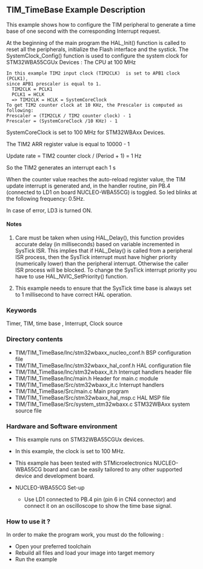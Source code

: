 ## <b>TIM_TimeBase Example Description</b>

This example shows how to configure the TIM peripheral to generate a time base of 
one second with the corresponding Interrupt request.

At the beginning of the main program the HAL_Init() function is called to reset 
all the peripherals, initialize the Flash interface and the systick.
The SystemClock_Config() function is used to configure the system clock for STM32WBA55CGUx Devices :
The CPU at 100 MHz 

    In this example TIM2 input clock (TIM2CLK)  is set to APB1 clock (PCLK1),
    since APB1 prescaler is equal to 1.
      TIM2CLK = PCLK1
      PCLK1 = HCLK
      => TIM2CLK = HCLK = SystemCoreClock
    To get TIM2 counter clock at 10 KHz, the Prescaler is computed as following:
    Prescaler = (TIM2CLK / TIM2 counter clock) - 1
    Prescaler = (SystemCoreClock /10 KHz) - 1

SystemCoreClock is set to 100 MHz for STM32WBAxx Devices.

The TIM2 ARR register value is equal to 10000 - 1

Update rate = TIM2 counter clock / (Period + 1) = 1 Hz

So the TIM2 generates an interrupt each 1 s

When the counter value reaches the auto-reload register value, the TIM update 
interrupt is generated and, in the handler routine, pin PB.4 (connected to LD1 on board NUCLEO-WBA55CG)
is toggled. So led blinks at the following frequency: 0.5Hz.

In case of error, LD3 is turned ON.

#### <b>Notes</b>

 1. Care must be taken when using HAL_Delay(), this function provides accurate delay (in milliseconds)
    based on variable incremented in SysTick ISR. This implies that if HAL_Delay() is called from
    a peripheral ISR process, then the SysTick interrupt must have higher priority (numerically lower)
    than the peripheral interrupt. Otherwise the caller ISR process will be blocked.
    To change the SysTick interrupt priority you have to use HAL_NVIC_SetPriority() function.

 2. This example needs to ensure that the SysTick time base is always set to 1 millisecond
    to have correct HAL operation.

### <b>Keywords</b>

Timer, TIM, time base , Interrupt, Clock source

### <b>Directory contents</b>

  - TIM/TIM_TimeBase/Inc/stm32wbaxx_nucleo_conf.h   BSP configuration file
  - TIM/TIM_TimeBase/Inc/stm32wbaxx_hal_conf.h    	HAL configuration file
  - TIM/TIM_TimeBase/Inc/stm32wbaxx_it.h          	Interrupt handlers header file
  - TIM/TIM_TimeBase/Inc/main.h                  	Header for main.c module  
  - TIM/TIM_TimeBase/Src/stm32wbaxx_it.c          	Interrupt handlers
  - TIM/TIM_TimeBase/Src/main.c                  	Main program
  - TIM/TIM_TimeBase/Src/stm32wbaxx_hal_msp.c     	HAL MSP file
  - TIM/TIM_TimeBase/Src/system_stm32wbaxx.c      	STM32WBAxx system source file


### <b>Hardware and Software environment</b>

  - This example runs on STM32WBA55CGUx devices.
  - In this example, the clock is set to 100 MHz.
    
  - This example has been tested with STMicroelectronics NUCLEO-WBA55CG
    board and can be easily tailored to any other supported device
    and development board.      

  - NUCLEO-WBA55CG Set-up
    - Use LD1 connected to PB.4 pin (pin 6 in CN4 connector) and connect it on an oscilloscope 
      to show the time base signal.  


### <b>How to use it ?</b>

In order to make the program work, you must do the following :

 - Open your preferred toolchain
 - Rebuild all files and load your image into target memory
 - Run the example


